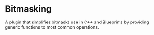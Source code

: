 # Bitmasking
A plugin that simplifies bitmasks use in C++ and Blueprints by providing generic functions to most common operations.

